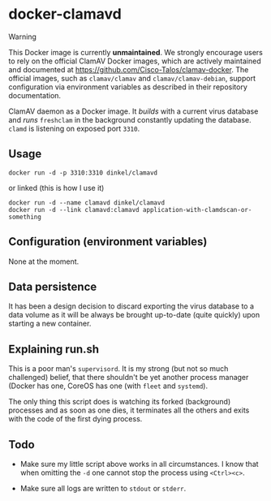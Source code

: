 docker-clamavd
==============

> [!WARNING]
> This Docker image is currently **unmaintained**. We strongly encourage users
> to rely on the official ClamAV Docker images, which are actively maintained
> and documented at <https://github.com/Cisco-Talos/clamav-docker>. The official
> images, such as `clamav/clamav` and `clamav/clamav-debian`, support
> configuration via environment variables as described in their repository
> documentation.

ClamAV daemon as a Docker image. It *builds* with a current virus database and
*runs* `freshclam` in the background constantly updating the database. `clamd`
is listening on exposed port `3310`.

Usage
-----

    docker run -d -p 3310:3310 dinkel/clamavd

or linked (this is how I use it)

    docker run -d --name clamavd dinkel/clamavd
    docker run -d --link clamavd:clamavd application-with-clamdscan-or-something

Configuration (environment variables)
-------------------------------------

None at the moment.

Data persistence
----------------

It has been a design decision to discard exporting the virus database to a data
volume as it will be always be brought up-to-date (quite quickly) upon starting
a new container.

Explaining run.sh
-----------------

This is a poor man's `supervisord`. It is my strong (but not so much challenged)
belief, that there shouldn't be yet another process manager (Docker has one,
CoreOS has one (with `fleet` and `systemd`).

The only thing this script does is watching its forked (background) processes
and as soon as one dies, it terminates all the others and exits with the code
of the first dying process.

Todo
----

* Make sure my little script above works in all circumstances. I know that when
  omitting the `-d` one cannot stop the process using `<Ctrl><c>`.

* Make sure all logs are written to `stdout` or `stderr`.
